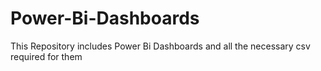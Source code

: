 # Power-Bi-Dashboards
This Repository includes Power Bi Dashboards  and all the necessary csv required for them

